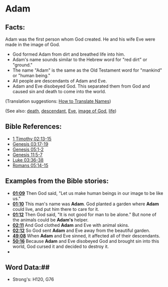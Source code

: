 # Adam #

## Facts: ##

Adam was the first person whom God created. He and his wife Eve were made in the image of God. 

* God formed Adam from dirt and breathed life into him.
* Adam's name sounds similar to the Hebrew word for "red dirt" or "ground."
* The name "Adam" is the same as the Old Testament word for "mankind" or "human being."
* All people are descendants of Adam and Eve.
* Adam and Eve disobeyed God. This separated them from God and caused sin and death to come into the world.

(Translation suggestions: [How to Translate Names](rc://en/ta/man/translate/translate-names))

(See also: [death](../kt/death.md), [descendant](../other/descendant.md), [Eve](../other/eve.md), [image of God](../kt/imageofgod.md), [life](../kt/life.md))

## Bible References: ##

* [1 Timothy 02:13-15](rc://en/tn/help/1ti/02/13)
* [Genesis 03:17-19](rc://en/tn/help/gen/03/17)
* [Genesis 05:1-2](rc://en/tn/help/gen/05/01)
* [Genesis 11:5-7](rc://en/tn/help/gen/11/05)
* [Luke 03:36-38](rc://en/tn/help/luk/03/36)
* [Romans 05:14-15](rc://en/tn/help/rom/05/14)

## Examples from the Bible stories: ##

* __[01:09](rc://en/tn/help/obs/01/09)__ Then God said, "Let us make human beings in our image to be like us."
* __[01:10](rc://en/tn/help/obs/01/10)__ This man's name was __Adam__. God planted a garden where __Adam__  could live, and put him there to care for it.
* __[01:12](rc://en/tn/help/obs/01/12)__ Then God said, "It is not good for man to be alone." But none of the animals could be __Adam's__  helper.
* __[02:11](rc://en/tn/help/obs/02/11)__ And God clothed __Adam__  and Eve with animal skins.
* __[02:12](rc://en/tn/help/obs/02/12)__ So God sent __Adam__  and Eve away from the beautiful garden.
* __[49:08](rc://en/tn/help/obs/49/08)__ When __Adam__  and Eve sinned, it affected all of their descendants.
* __[50:16](rc://en/tn/help/obs/50/16)__ Because __Adam__  and Eve disobeyed God and brought sin into this world, God cursed it and decided to destroy it.
*

## Word Data:##

* Strong's: H120, G76

